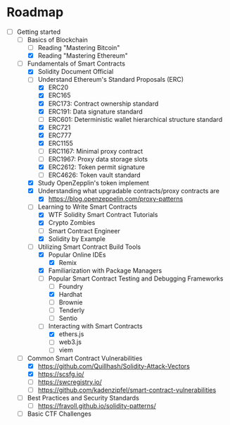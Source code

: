 # Roadmap

- [ ] Getting started
  - [ ] Basics of Blockchain
    - [ ] Reading "Mastering Bitcoin"
    - [x] Reading "Mastering Ethereum"
  - [ ] Fundamentals of Smart Contracts
    - [x] Solidity Document Official
    - [ ] Understand Ethereum's Standard Proposals (ERC)
      - [x] ERC20
      - [x] ERC165
      - [x] ERC173: Contract ownership standard
      - [x] ERC191: Data signature standard
      - [ ] ERC601: Deterministic wallet hierarchical structure standard
      - [x] ERC721
      - [x] ERC777
      - [x] ERC1155
      - [ ] ERC1167: Minimal proxy contract
      - [ ] ERC1967: Proxy data storage slots
      - [x] ERC2612: Token permit signature
      - [ ] ERC4626: Token vault standard
    - [x] Study OpenZepplin's token implement
    - [x] Understanding what upgradable contracts/proxy contracts are
      - [x] https://blog.openzeppelin.com/proxy-patterns
    - [ ] Learning to Write Smart Contracts
      - [x] WTF Solidity Smart Contract Tutorials
      - [x] Crypto Zombies
      - [ ] Smart Contract Engineer
      - [x] Solidity by Example
    - [ ] Utilizing Smart Contract Build Tools
      - [x] Popular Online IDEs
        - [x] Remix
      - [x] Familiarization with Package Managers
      - [ ] Popular Smart Contract Testing and Debugging Frameworks
        - [ ] Foundry
        - [x] Hardhat
        - [ ] Brownie
        - [ ] Tenderly
        - [ ] Sentio
      - [ ] Interacting with Smart Contracts
        - [x] ethers.js
        - [ ] web3.js
        - [ ] viem
  - [ ] Common Smart Contract Vulnerabilities
    - [x] https://github.com/Quillhash/Solidity-Attack-Vectors
    - [x] https://scsfg.io/
    - [ ] https://swcregistry.io/
    - [ ] https://github.com/kadenzipfel/smart-contract-vulnerabilities
  - [ ] Best Practices and Security Standards
    - [ ] https://fravoll.github.io/solidity-patterns/
  - [ ] Basic CTF Challenges
